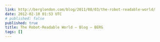 ```yaml
---
link: http://berglondon.com/blog/2011/08/03/the-robot-readable-world/
date: 2012-02-10 01:53 UTC
# published: false
published: true
title: The Robot-Readable World – Blog – BERG
tags: []
---
```



